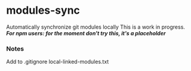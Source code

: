 # modules-sync
Automatically synchronize git modules locally
This is a work in progress. ***For npm users: for the moment don't try this, it's a placeholder***

### Notes
Add to .gitignore local-linked-modules.txt